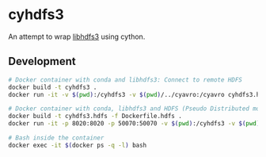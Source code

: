 # cyhdfs3

An attempt to wrap [libhdfs3](https://github.com/PivotalRD/libhdfs3) using cython.

## Development

```bash
# Docker container with conda and libhdfs3: Connect to remote HDFS
docker build -t cyhdfs3 .
docker run -it -v $(pwd):/cyhdfs3 -v $(pwd)/../cyavro:/cyavro cyhdfs3.hdfs

# Docker container with conda, libhdfs3 and HDFS (Pseudo Distributed mode)
docker build -t cyhdfs3.hdfs -f Dockerfile.hdfs .
docker run -it -p 8020:8020 -p 50070:50070 -v $(pwd):/cyhdfs3 -v $(pwd)/../cyavro:/cyavro cyhdfs3.hdfs

# Bash inside the container
docker exec -it $(docker ps -q -l) bash
```
